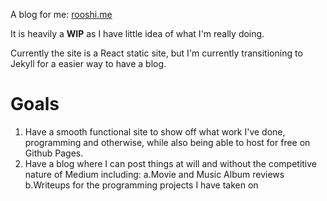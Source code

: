 A blog for me: [rooshi.me](http://rooshi.me)

It is heavily a **WIP** as I have little idea of what I'm really doing.

Currently the site is a React static site, but I'm currently transitioning to Jekyll for a easier way to have a blog.

# Goals
1. Have a smooth functional site to show off what work I've done, programming and otherwise, while also being able to host for free on Github Pages.
2. Have a blog where I can post things at will and without the competitive nature of Medium including:
   a.Movie and Music Album reviews
   b.Writeups for the programming projects I have taken on
